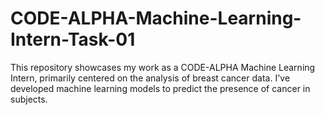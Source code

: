 # CODE-ALPHA-Machine-Learning-Intern-Task-01
This repository showcases my work as a CODE-ALPHA Machine Learning Intern, primarily centered on the analysis of breast cancer data. I've developed machine learning models to predict the presence of cancer in subjects.
